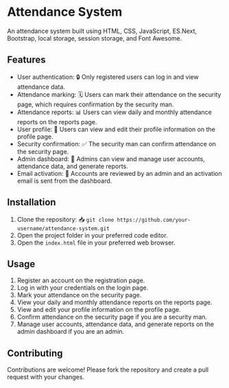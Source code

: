# Attendance System

An attendance system built using HTML, CSS, JavaScript, ES.Next, Bootstrap, local storage, session storage, and Font Awesome.

## Features

- User authentication: 🔒 Only registered users can log in and view attendance data.
- Attendance marking: 🗓️ Users can mark their attendance on the security page, which requires confirmation by the security man.
- Attendance reports: 📊 Users can view daily and monthly attendance reports on the reports page.
- User profile: 👤 Users can view and edit their profile information on the profile page.
- Security confirmation: ✅ The security man can confirm attendance on the security page.
- Admin dashboard: 🚀 Admins can view and manage user accounts, attendance data, and generate reports.
- Email activation: 📧 Accounts are reviewed by an admin and an activation email is sent from the dashboard.

## Installation

1. Clone the repository: 📥 `git clone https://github.com/your-username/attendance-system.git`
2. Open the project folder in your preferred code editor.
3. Open the `index.html` file in your preferred web browser.

## Usage

1. Register an account on the registration page.
2. Log in with your credentials on the login page.
3. Mark your attendance on the security page.
4. View your daily and monthly attendance reports on the reports page.
5. View and edit your profile information on the profile page.
6. Confirm attendance on the security page if you are a security man.
7. Manage user accounts, attendance data, and generate reports on the admin dashboard if you are an admin.

## Contributing

Contributions are welcome! Please fork the repository and create a pull request with your changes.
